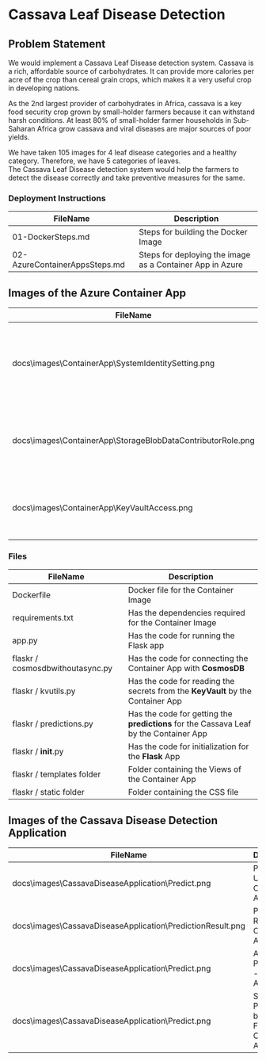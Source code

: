 # Cassava Leaf Disease Detection         

## Problem Statement
We would implement a Cassava Leaf Disease detection system.
Cassava is a rich, affordable source of carbohydrates. It can provide more calories per acre of the crop than cereal grain crops, which makes it a very useful crop in developing nations.          
              

As the 2nd largest provider of carbohydrates in Africa, cassava is a key food security crop grown by small-holder farmers because it can withstand harsh conditions. At least 80% of small-holder farmer households in Sub-Saharan Africa grow cassava and viral diseases are major sources of poor yields.              
             

We have taken 105 images for 4 leaf disease categories and a healthy category. Therefore, we have 5 categories of leaves.            
The Cassava Leaf Disease detection system would help the farmers to detect the disease correctly and take preventive measures for the same.       

### Deployment Instructions     


|  FileName  |  Description |
|---|---|
| 01-DockerSteps.md |   Steps for building the Docker Image        |
|  02-AzureContainerAppsSteps.md | Steps for deploying the image as a Container App in Azure   |         

## Images of the **Azure Container App**           
|  FileName  |  Description |
|---|---|
| docs\images\ContainerApp\SystemIdentitySetting.png |    Images of the System identity configuration of the Container App which is turned ON            |   
| docs\images\ContainerApp\StorageBlobDataContributorRole.png |     Images of the Storage Account  - Storage Data Blob Contributor Role             |       
| docs\images\ContainerApp\KeyVaultAccess.png |    Key Vault - Access Polices to acess the Key Vault Secrets             |    

### Files     


|  FileName  |  Description |
|---|---|
| Dockerfile |   Docker file for the Container Image        |       
| requirements.txt |   Has the dependencies required for the Container Image        |        
|  app.py | Has the code for running the Flask app |    
| flaskr / cosmosdbwithoutasync.py |   Has the code for connecting the Container App with **CosmosDB**        |        
|  flaskr / kvutils.py | Has the code for reading the secrets from the **KeyVault** by the Container App   |          
|  flaskr / predictions.py | Has the code for getting the **predictions** for the Cassava Leaf by the Container App   |      
|  flaskr / __init__.py | Has the code for initialization for the **Flask** App |      
|  flaskr / templates folder | Folder containing the Views of the Container App   |        
|  flaskr / static folder | Folder containing the CSS file   |     

## Images of the **Cassava Disease Detection Application** 

|  FileName  |  Description |
|---|---|
| docs\images\CassavaDiseaseApplication\Predict.png  |    Prediction UI - Cassava Application          |     
| docs\images\CassavaDiseaseApplication\PredictionResult.png  |    Prediction Result - Cassava Application          |     
| docs\images\CassavaDiseaseApplication\Predict.png  |    All Predictions - Cassava Application          |     
| docs\images\CassavaDiseaseApplication\Predict.png  |    Search Predictions by Filename - Cassava Application          |     
          




